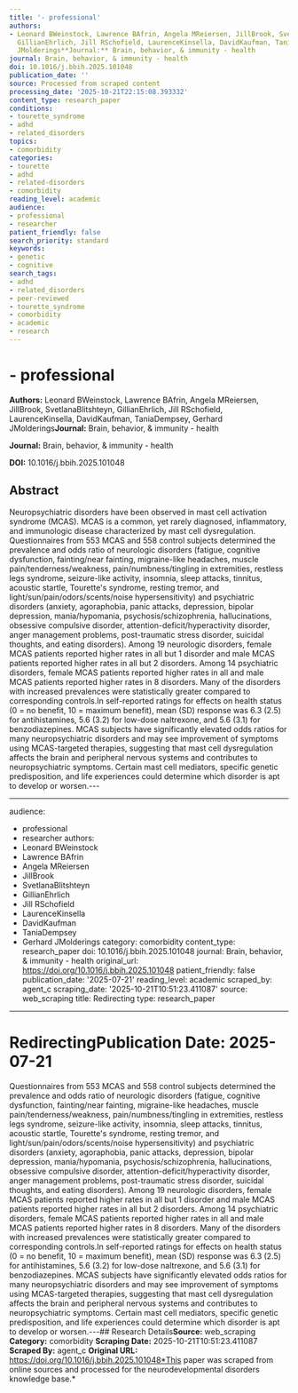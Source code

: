 ```yaml
---
title: '- professional'
authors:
- Leonard BWeinstock, Lawrence BAfrin, Angela MReiersen, JillBrook, SvetlanaBlitshteyn,
  GillianEhrlich, Jill RSchofield, LaurenceKinsella, DavidKaufman, TaniaDempsey, Gerhard
  JMolderings**Journal:** Brain, behavior, & immunity - health
journal: Brain, behavior, & immunity - health
doi: 10.1016/j.bbih.2025.101048
publication_date: ''
source: Processed from scraped content
processing_date: '2025-10-21T22:15:08.393332'
content_type: research_paper
conditions:
- tourette_syndrome
- adhd
- related_disorders
topics:
- comorbidity
categories:
- tourette
- adhd
- related-disorders
- comorbidity
reading_level: academic
audience:
- professional
- researcher
patient_friendly: false
search_priority: standard
keywords:
- genetic
- cognitive
search_tags:
- adhd
- related_disorders
- peer-reviewed
- tourette_syndrome
- comorbidity
- academic
- research
---
```


# - professional

**Authors:** Leonard BWeinstock, Lawrence BAfrin, Angela MReiersen, JillBrook, SvetlanaBlitshteyn, GillianEhrlich, Jill RSchofield, LaurenceKinsella, DavidKaufman, TaniaDempsey, Gerhard JMolderings**Journal:** Brain, behavior, & immunity - health

**Journal:** Brain, behavior, & immunity - health

**DOI:** 10.1016/j.bbih.2025.101048

## Abstract

Neuropsychiatric disorders have been observed in mast cell activation syndrome (MCAS). MCAS is a common, yet rarely diagnosed, inflammatory, and immunologic disease characterized by mast cell dysregulation.
Questionnaires from 553 MCAS and 558 control subjects determined the prevalence and odds ratio of neurologic disorders (fatigue, cognitive dysfunction, fainting/near fainting, migraine-like headaches, muscle pain/tenderness/weakness, pain/numbness/tingling in extremities, restless legs syndrome, seizure-like activity, insomnia, sleep attacks, tinnitus, acoustic startle, Tourette's syndrome, resting tremor, and light/sun/pain/odors/scents/noise hypersensitivity) and psychiatric disorders (anxiety, agoraphobia, panic attacks, depression, bipolar depression, mania/hypomania, psychosis/schizophrenia, hallucinations, obsessive compulsive disorder, attention-deficit/hyperactivity disorder, anger management problems, post-traumatic stress disorder, suicidal thoughts, and eating disorders).
Among 19 neurologic disorders, female MCAS patients reported higher rates in all but 1 disorder and male MCAS patients reported higher rates in all but 2 disorders. Among 14 psychiatric disorders, female MCAS patients reported higher rates in all and male MCAS patients reported higher rates in 8 disorders. Many of the disorders with increased prevalences were statistically greater compared to corresponding controls.In self-reported ratings for effects on health status (0 = no benefit, 10 = maximum benefit), mean (SD) response was 6.3 (2.5) for antihistamines, 5.6 (3.2) for low-dose naltrexone, and 5.6 (3.1) for benzodiazepines.
MCAS subjects have significantly elevated odds ratios for many neuropsychiatric disorders and may see improvement of symptoms using MCAS-targeted therapies, suggesting that mast cell dysregulation affects the brain and peripheral nervous systems and contributes to neuropsychiatric symptoms. Certain mast cell mediators, specific genetic predisposition, and life experiences could determine which disorder is apt to develop or worsen.---

---
audience:
- professional
- researcher
authors:
- Leonard BWeinstock
- Lawrence BAfrin
- Angela MReiersen
- JillBrook
- SvetlanaBlitshteyn
- GillianEhrlich
- Jill RSchofield
- LaurenceKinsella
- DavidKaufman
- TaniaDempsey
- Gerhard JMolderings
category: comorbidity
content_type: research_paper
doi: 10.1016/j.bbih.2025.101048
journal: Brain, behavior, & immunity - health
original_url: https://doi.org/10.1016/j.bbih.2025.101048
patient_friendly: false
publication_date: '2025-07-21'
reading_level: academic
scraped_by: agent_c
scraping_date: '2025-10-21T10:51:23.411087'
source: web_scraping
title: Redirecting
type: research_paper
---
# Redirecting**Publication Date:** 2025-07-21
Questionnaires from 553 MCAS and 558 control subjects determined the prevalence and odds ratio of neurologic disorders (fatigue, cognitive dysfunction, fainting/near fainting, migraine-like headaches, muscle pain/tenderness/weakness, pain/numbness/tingling in extremities, restless legs syndrome, seizure-like activity, insomnia, sleep attacks, tinnitus, acoustic startle, Tourette's syndrome, resting tremor, and light/sun/pain/odors/scents/noise hypersensitivity) and psychiatric disorders (anxiety, agoraphobia, panic attacks, depression, bipolar depression, mania/hypomania, psychosis/schizophrenia, hallucinations, obsessive compulsive disorder, attention-deficit/hyperactivity disorder, anger management problems, post-traumatic stress disorder, suicidal thoughts, and eating disorders).
Among 19 neurologic disorders, female MCAS patients reported higher rates in all but 1 disorder and male MCAS patients reported higher rates in all but 2 disorders. Among 14 psychiatric disorders, female MCAS patients reported higher rates in all and male MCAS patients reported higher rates in 8 disorders. Many of the disorders with increased prevalences were statistically greater compared to corresponding controls.In self-reported ratings for effects on health status (0 = no benefit, 10 = maximum benefit), mean (SD) response was 6.3 (2.5) for antihistamines, 5.6 (3.2) for low-dose naltrexone, and 5.6 (3.1) for benzodiazepines.
MCAS subjects have significantly elevated odds ratios for many neuropsychiatric disorders and may see improvement of symptoms using MCAS-targeted therapies, suggesting that mast cell dysregulation affects the brain and peripheral nervous systems and contributes to neuropsychiatric symptoms. Certain mast cell mediators, specific genetic predisposition, and life experiences could determine which disorder is apt to develop or worsen.---## Research Details**Source:** web_scraping
**Category:** comorbidity
**Scraping Date:** 2025-10-21T10:51:23.411087
**Scraped By:** agent_c
**Original URL:** https://doi.org/10.1016/j.bbih.2025.101048*This paper was scraped from online sources and processed for the neurodevelopmental disorders knowledge base.*